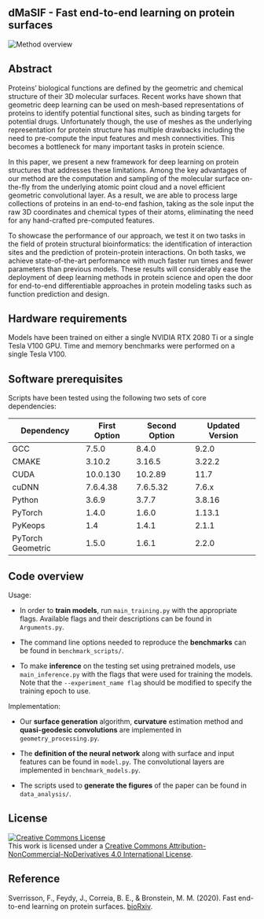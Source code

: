 ## dMaSIF - Fast end-to-end learning on protein surfaces
![Method overview](overview.PNG)

## Abstract

Proteins’ biological functions are defined by the geometric
and chemical structure of their 3D molecular surfaces.
Recent works have shown that geometric deep learning can
be used on mesh-based representations of proteins to identify
potential functional sites, such as binding targets for
potential drugs. Unfortunately though, the use of meshes as
the underlying representation for protein structure has multiple
drawbacks including the need to pre-compute the input
features and mesh connectivities. This becomes a bottleneck
for many important tasks in protein science.

In this paper, we present a new framework for deep
learning on protein structures that addresses these limitations.
Among the key advantages of our method are the computation
and sampling of the molecular surface on-the-fly
from the underlying atomic point cloud and a novel efficient
geometric convolutional layer. As a result, we are able to
process large collections of proteins in an end-to-end fashion,
taking as the sole input the raw 3D coordinates and
chemical types of their atoms, eliminating the need for any
hand-crafted pre-computed features.

To showcase the performance of our approach, we test it
on two tasks in the field of protein structural bioinformatics:
the identification of interaction sites and the prediction
of protein-protein interactions. On both tasks, we achieve
state-of-the-art performance with much faster run times and
fewer parameters than previous models. These results will
considerably ease the deployment of deep learning methods
in protein science and open the door for end-to-end differentiable
approaches in protein modeling tasks such as function
prediction and design.

## Hardware requirements

Models have been trained on either a single NVIDIA RTX 2080 Ti or a single Tesla V100 GPU. Time and memory benchmarks were performed on a single Tesla V100.

## Software prerequisites 

Scripts have been tested using the following two sets of core dependencies:

| Dependency | First Option  | Second Option | Updated Version |
| ------------- | ------------- | ------------- | ------------- |
| GCC | 7.5.0 | 8.4.0 | 9.2.0 |
| CMAKE | 3.10.2 | 3.16.5 | 3.22.2 |
| CUDA | 10.0.130 | 10.2.89  | 11.7 |
| cuDNN | 7.6.4.38  | 7.6.5.32  | 7.6.x |
| Python | 3.6.9  | 3.7.7  | 3.8.16 |
| PyTorch | 1.4.0  | 1.6.0  | 1.13.1 |
| PyKeops | 1.4  | 1.4.1  | 2.1.1 |
| PyTorch Geometric | 1.5.0  | 1.6.1  | 2.2.0 |


## Code overview


Usage:
- In order to **train models**, run `main_training.py` with the appropriate flags. 
Available flags and their descriptions can be found in `Arguments.py`.

- The command line options needed to reproduce the **benchmarks** can be found in `benchmark_scripts/`.

- To make **inference** on the testing set using pretrained models, use `main_inference.py` with the flags that were used for training the models. 
Note that the `--experiment_name flag` should be modified to specify the training epoch to use.

Implementation:
- Our **surface generation** algorithm, **curvature** estimation method and **quasi-geodesic convolutions** are implemented in `geometry_processing.py`.

- The **definition of the neural network** along with surface and input features can be found in `model.py`. The convolutional layers are implemented in `benchmark_models.py`.

- The scripts used to **generate the figures** of the paper can be found in `data_analysis/`.


## License

<a rel="license" href="http://creativecommons.org/licenses/by-nc-nd/4.0/"><img alt="Creative Commons License" style="border-width:0" src="https://i.creativecommons.org/l/by-nc-nd/4.0/88x31.png" /></a><br />This work is licensed under a <a rel="license" href="http://creativecommons.org/licenses/by-nc-nd/4.0/">Creative Commons Attribution-NonCommercial-NoDerivatives 4.0 International License</a>.

## Reference

Sverrisson, F., Feydy, J., Correia, B. E., & Bronstein, M. M. (2020). Fast end-to-end learning on protein surfaces. [bioRxiv](https://www.biorxiv.org/content/10.1101/2020.12.28.424589v1).